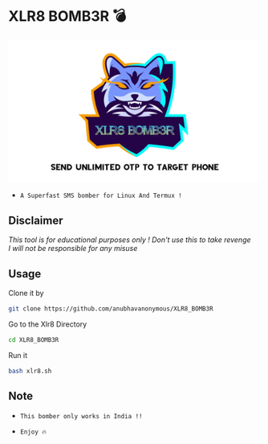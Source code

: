 # XLR8 BOMB3R :bomb:
<img src="xlr8.jpg"><br>
* `A Superfast SMS bomber for Linux And Termux !`

## Disclaimer
*This tool is for educational purposes only !*
_Don't use this to take revenge_<br />
*I will not be responsible for any misuse*

## Usage
Clone it by
```bash
git clone https://github.com/anubhavanonymous/XLR8_BOMB3R
```
Go to the Xlr8 Directory
```bash
cd XLR8_BOMB3R
```
Run it
```bash
bash xlr8.sh
```

## Note
* `This bomber only works in India !!`

* `Enjoy 🔥`

